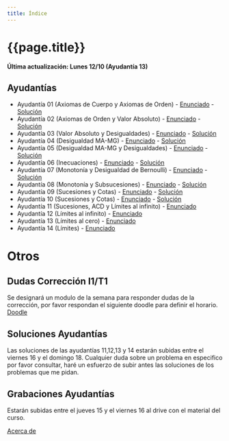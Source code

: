 ```yaml
---
title: Índice
---
```


# {{page.title}}

**Última actualización: Lunes 12/10 (Ayudantía 13)**

## Ayudantías

- Ayudantía 01 (Axiomas de Cuerpo y Axiomas de Orden) - [Enunciado](pdfs/Enunciados/Enunciado01.pdf) - [Solución](pdfs/Soluciones/Solucion01.pdf)
- Ayudantía 02 (Axiomas de Orden y Valor Absoluto) - [Enunciado](pdfs/Enunciados/Enunciado02.pdf) - [Solución](pdfs/Soluciones/Solucion02.pdf)
- Ayudantía 03 (Valor Absoluto y Desigualdades) - [Enunciado](pdfs/Enunciados/Enunciado03.pdf) - [Solución](pdfs/Soluciones/Solucion03.pdf)
- Ayudantía 04 (Desigualdad MA-MG) - [Enunciado](pdfs/Enunciados/Enunciado04.pdf) - [Solución](pdfs/Soluciones/Solucion04.pdf)
- Ayudantía 05 (Desigualdad MA-MG y Desigualdades) - [Enunciado](pdfs/Enunciados/Enunciado05.pdf) - [Solución](pdfs/Soluciones/Solucion05.pdf)
- Ayudantía 06 (Inecuaciones) - [Enunciado](pdfs/Enunciados/Enunciado06.pdf) - [Solución](pdfs/Soluciones/Solucion06.pdf)
- Ayudantía 07 (Monotonía y Desigualdad de Bernoulli) - [Enunciado](pdfs/Enunciados/Enunciado07.pdf) - [Solución](pdfs/Soluciones/Solucion07.pdf)
- Ayudantía 08 (Monotonía y Subsucesiones) - [Enunciado](pdfs/Enunciados/Enunciado08.pdf) - [Solución](pdfs/Soluciones/Solucion08.pdf)
- Ayudantía 09 (Sucesiones y Cotas) - [Enunciado](pdfs/Enunciados/Enunciado09.pdf) - [Solución](pdfs/Soluciones/Solucion09.pdf)
- Ayudantía 10 (Sucesiones y Cotas) - [Enunciado](pdfs/Enunciados/Enunciado10.pdf) - [Solución](pdfs/Soluciones/Solucion10.pdf)
- Ayudantía 11 (Sucesiones, ACD y Límites al infinito) - [Enunciado](pdfs/Enunciados/Enunciado11.pdf)<!--  - [Solución](pdfs/Soluciones/Solucion11.pdf) -->
- Ayudantía 12 (Límites al infinito) - [Enunciado](pdfs/Enunciados/Enunciado12.pdf)<!--  - [Solución](pdfs/Soluciones/Solucion12.pdf) -->
- Ayudantía 13 (Límites al cero) - [Enunciado](pdfs/Enunciados/Enunciado13.pdf)<!--  - [Solución](pdfs/Soluciones/Solucion13.pdf) -->
- Ayudantía 14 (Límites) - [Enunciado](pdfs/Enunciados/Enunciado14.pdf)<!--  - [Solución](pdfs/Soluciones/Solucion14.pdf) -->


# Otros
## Dudas Corrección I1/T1
Se designará un modulo de la semana para responder dudas de la corrección, por favor respondan el siguiente doodle para definir el horario. [Doodle](https://doodle.com/poll/hu9scs24vsk4mpdu)

## Soluciones Ayudantías
Las soluciones de las ayudantías 11,12,13 y 14 estarán subidas entre el viernes 16 y el domingo 18. Cualquier duda sobre un problema en especifico por favor consultar, haré un esfuerzo de subir antes las soluciones de los problemas que me pidan.

## Grabaciones Ayudantías
Estarán subidas entre el jueves 15 y el viernes 16 al drive con el material del curso.


[Acerca de](about)
